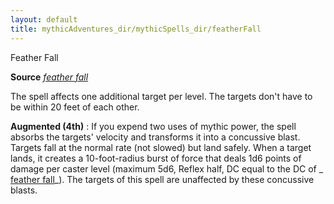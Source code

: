 ```yaml
---
layout: default
title: mythicAdventures_dir/mythicSpells_dir/featherFall
---
```

Feather Fall

**Source** [_feather fall_](../spells_dir/featherFall#_feather-fall)

The spell affects one additional target per level. The targets don't have to be within 20 feet of each other.

**Augmented (4th)** : If you expend two uses of mythic power, the spell absorbs the targets' velocity and transforms it into a concussive blast. Targets fall at the normal rate (not slowed) but land safely. When a target lands, it creates a 10-foot-radius burst of force that deals 1d6 points of damage per caster level (maximum 5d6, Reflex half, DC equal to the DC of _ [feather fall](../spells_dir/featherFall#_feather-fall)_). The targets of this spell are unaffected by these concussive blasts.

